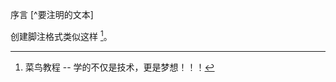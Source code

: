 <font face="楷体">序言</font>
[^要注明的文本]


创建脚注格式类似这样 [^1]。


















[^1]: 菜鸟教程 -- 学的不仅是技术，更是梦想！！！